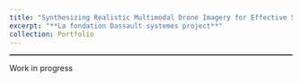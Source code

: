 ```yaml
---
title: "Synthesizing Realistic Multimodal Drone Imagery for Effective Search and Rescue Operations in Unprecedented Natural Calamities: Emphasizing Scene Understanding through Generative Models for Synthetic Dataset Creation"
excerpt: "**La fondation Dassault systemes project**"
collection: Portfolio
---
```

<hr style="border-top: 1px solid red; margin: 1em 0;">

Work in progress
